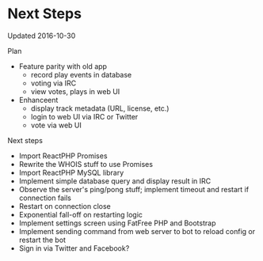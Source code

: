 # Next Steps

Updated 2016-10-30

Plan

* Feature parity with old app
	* record play events in database
	* voting via IRC
	* view votes, plays in web UI
* Enhanceent
	* display track metadata (URL, license, etc.)
	* login to web UI via IRC or Twitter
	* vote via web UI

Next steps

* Import ReactPHP Promises
* Rewrite the WHOIS stuff to use Promises
* Import ReactPHP MySQL library
* Implement simple database query and display result in IRC
* Observe the server's ping/pong stuff; implement timeout and restart if connection fails
* Restart on connection close
* Exponential fall-off on restarting logic
* Implement settings screen using FatFree PHP and Bootstrap
* Implement sending command from web server to bot to reload config or restart the bot
* Sign in via Twitter and Facebook?
